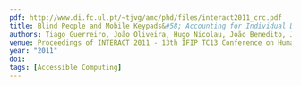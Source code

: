 ```yaml
---
pdf: http://www.di.fc.ul.pt/~tjvg/amc/phd/files/interact2011_crc.pdf
title: Blind People and Mobile Keypads&#58; Accounting for Individual Differences
authors: Tiago Guerreiro, João Oliveira, Hugo Nicolau, João Benedito, Joaquim Jorge, Daniel Gonçalves
venue: Proceedings of INTERACT 2011 - 13th IFIP TC13 Conference on Human-Computer Interaction. Lisboa, Portugal, September, 2011
year: "2011"
doi: 
tags: [Accessible Computing]
---
```

